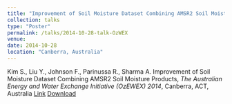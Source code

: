 ```yaml
---
title: "Improvement of Soil Moisture Dataset Combining AMSR2 Soil Moisture Products"
collection: talks
type: "Poster"
permalink: /talks/2014-10-28-talk-OzWEX
venue: 
date: 2014-10-28 
location: "Canberra, Australia"
---
```


Kim S., Liu Y., Johnson F., Parinussa R., Sharma A. Improvement of Soil Moisture Dataset Combining AMSR2 Soil Moisture Products, <i>The Australian Energy and Water Exchange Initiative (OzEWEX) 2014</i>, Canberra, ACT, Australia
[Link](http://www.wenfo.org/ozewex/workshop/wp-content/uploads/2014/10/Kim.pdf)
[Download](https://steelpl.github.io/files/OzEWEX_2014_Kim_r2.pdf)



